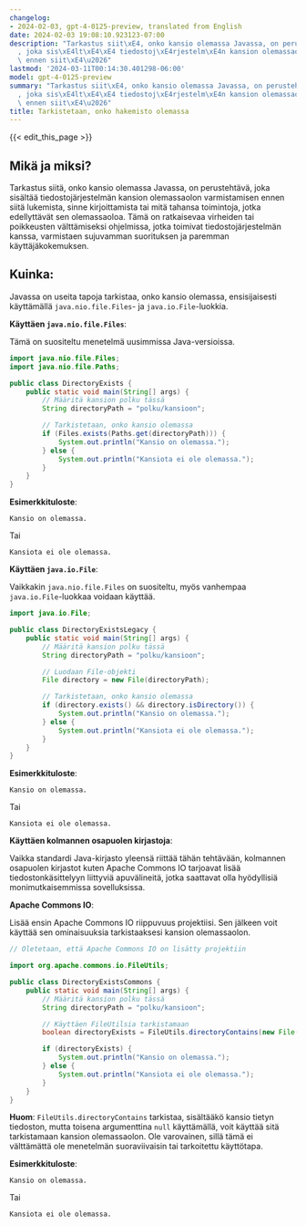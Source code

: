 ```yaml
---
changelog:
- 2024-02-03, gpt-4-0125-preview, translated from English
date: 2024-02-03 19:08:10.923123-07:00
description: "Tarkastus siit\xE4, onko kansio olemassa Javassa, on perusteht\xE4v\xE4\
  , joka sis\xE4lt\xE4\xE4 tiedostoj\xE4rjestelm\xE4n kansion olemassaolon varmistamisen\
  \ ennen siit\xE4\u2026"
lastmod: '2024-03-11T00:14:30.401298-06:00'
model: gpt-4-0125-preview
summary: "Tarkastus siit\xE4, onko kansio olemassa Javassa, on perusteht\xE4v\xE4\
  , joka sis\xE4lt\xE4\xE4 tiedostoj\xE4rjestelm\xE4n kansion olemassaolon varmistamisen\
  \ ennen siit\xE4\u2026"
title: Tarkistetaan, onko hakemisto olemassa
---
```


{{< edit_this_page >}}

## Mikä ja miksi?
Tarkastus siitä, onko kansio olemassa Javassa, on perustehtävä, joka sisältää tiedostojärjestelmän kansion olemassaolon varmistamisen ennen siitä lukemista, sinne kirjoittamista tai mitä tahansa toimintoja, jotka edellyttävät sen olemassaoloa. Tämä on ratkaisevaa virheiden tai poikkeusten välttämiseksi ohjelmissa, jotka toimivat tiedostojärjestelmän kanssa, varmistaen sujuvamman suorituksen ja paremman käyttäjäkokemuksen.

## Kuinka:
Javassa on useita tapoja tarkistaa, onko kansio olemassa, ensisijaisesti käyttämällä `java.nio.file.Files`- ja `java.io.File`-luokkia.

**Käyttäen `java.nio.file.Files`**:

Tämä on suositeltu menetelmä uusimmissa Java-versioissa.

```java
import java.nio.file.Files;
import java.nio.file.Paths;

public class DirectoryExists {
    public static void main(String[] args) {
        // Määritä kansion polku tässä
        String directoryPath = "polku/kansioon";

        // Tarkistetaan, onko kansio olemassa
        if (Files.exists(Paths.get(directoryPath))) {
            System.out.println("Kansio on olemassa.");
        } else {
            System.out.println("Kansiota ei ole olemassa.");
        }
    }
}
```
**Esimerkkituloste**:
```
Kansio on olemassa.
```
Tai
```
Kansiota ei ole olemassa.
```

**Käyttäen `java.io.File`**:

Vaikkakin `java.nio.file.Files` on suositeltu, myös vanhempaa `java.io.File`-luokkaa voidaan käyttää.

```java
import java.io.File;

public class DirectoryExistsLegacy {
    public static void main(String[] args) {
        // Määritä kansion polku tässä
        String directoryPath = "polku/kansioon";

        // Luodaan File-objekti
        File directory = new File(directoryPath);

        // Tarkistetaan, onko kansio olemassa
        if (directory.exists() && directory.isDirectory()) {
            System.out.println("Kansio on olemassa.");
        } else {
            System.out.println("Kansiota ei ole olemassa.");
        }
    }
}
```
**Esimerkkituloste**:
```
Kansio on olemassa.
```
Tai
```
Kansiota ei ole olemassa.
```

**Käyttäen kolmannen osapuolen kirjastoja**:

Vaikka standardi Java-kirjasto yleensä riittää tähän tehtävään, kolmannen osapuolen kirjastot kuten Apache Commons IO tarjoavat lisää tiedostonkäsittelyyn liittyviä apuvälineitä, jotka saattavat olla hyödyllisiä monimutkaisemmissa sovelluksissa.

**Apache Commons IO**:

Lisää ensin Apache Commons IO riippuvuus projektiisi. Sen jälkeen voit käyttää sen ominaisuuksia tarkistaaksesi kansion olemassaolon.

```java
// Oletetaan, että Apache Commons IO on lisätty projektiin

import org.apache.commons.io.FileUtils;

public class DirectoryExistsCommons {
    public static void main(String[] args) {
        // Määritä kansion polku tässä
        String directoryPath = "polku/kansioon";

        // Käyttäen FileUtilsia tarkistamaan
        boolean directoryExists = FileUtils.directoryContains(new File(directoryPath), null);

        if (directoryExists) {
            System.out.println("Kansio on olemassa.");
        } else {
            System.out.println("Kansiota ei ole olemassa.");
        }
    }
}
```

**Huom**: `FileUtils.directoryContains` tarkistaa, sisältääkö kansio tietyn tiedoston, mutta toisena argumenttina `null` käyttämällä, voit käyttää sitä tarkistamaan kansion olemassaolon. Ole varovainen, sillä tämä ei välttämättä ole menetelmän suoraviivaisin tai tarkoitettu käyttötapa.

**Esimerkkituloste**:
```
Kansio on olemassa.
```
Tai
```
Kansiota ei ole olemassa.
```
